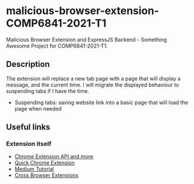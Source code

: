 # malicious-browser-extension-COMP6841-2021-T1
Malicious Browser Extension and ExpressJS Backend - Something Awesome Project for COMP6841-2021-T1.

## Description
The extension will replace a new tab page with a page that will display a message, and the current time. I will migrate the displayed behaviour to suspending tabs if I have the time.
- Suspending tabs: saving website link into a basic page that will load the page when needed

## Useful links
### Extension itself
- [Chrome Extension API and more](https://developer.chrome.com/docs/extensions/)
- [Quick Chrome Extension](https://www.freecodecamp.org/news/how-to-create-and-publish-a-chrome-extension-in-20-minutes-6dc8395d7153/#:~:text=As%20a%20web%20developer%2C%20it's,JavaScript%20APIs%20that%20Chrome%20exposes.)
- [Medium Tutorial](https://medium.com/coding-in-simple-english/how-to-create-chrome-extension-7dd396e884ef)
- [Cross Browser Extensions](https://developer.mozilla.org/en-US/docs/Mozilla/Add-ons/WebExtensions/Build_a_cross_browser_extension)




